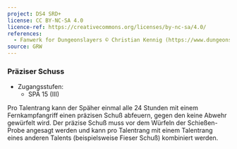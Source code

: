 ```yaml
---
project: DS4 SRD+
license: CC BY-NC-SA 4.0
licence-ref: https://creativecommons.org/licenses/by-nc-sa/4.0/
references: 
  - Fanwerk for Dungeonslayers © Christian Kennig (https://www.dungeonslayers.net/)
source: GRW
---
```


### Präziser Schuss

- Zugangsstufen:
  - SPÄ 15 (III)

Pro Talentrang kann der Späher einmal alle 24 Stunden mit einem Fernkampfangriff einen präzisen Schuß abfeuern, gegen den keine Abwehr gewürfelt wird. Der präzise Schuß muss vor dem Würfeln der Schießen-Probe angesagt werden und kann pro Talentrang mit einem Talentrang eines anderen Talents (beispielsweise Fieser Schuß) kombiniert werden.

